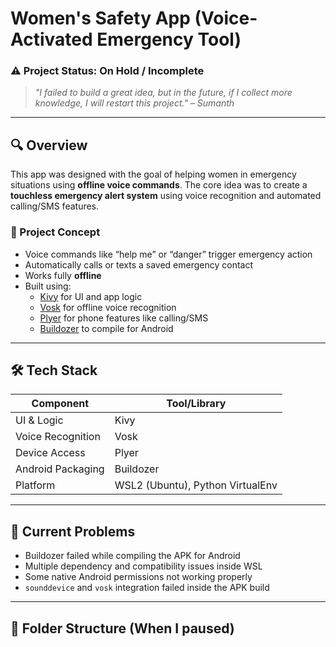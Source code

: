 # Women's Safety App (Voice-Activated Emergency Tool)

### ⚠️ Project Status: On Hold / Incomplete  
> *"I failed to build a great idea, but in the future, if I collect more knowledge, I will restart this project." – Sumanth*

---

## 🔍 Overview

This app was designed with the goal of helping women in emergency situations using **offline voice commands**. The core idea was to create a **touchless emergency alert system** using voice recognition and automated calling/SMS features.

### 🧠 Project Concept
- Voice commands like “help me” or “danger” trigger emergency action
- Automatically calls or texts a saved emergency contact
- Works fully **offline**
- Built using:
  - [Kivy](https://kivy.org/) for UI and app logic
  - [Vosk](https://alphacephei.com/vosk/) for offline voice recognition
  - [Plyer](https://plyer.readthedocs.io/en/latest/) for phone features like calling/SMS
  - [Buildozer](https://github.com/kivy/buildozer) to compile for Android

---

## 🛠️ Tech Stack

| Component         | Tool/Library |
|------------------|--------------|
| UI & Logic       | Kivy         |
| Voice Recognition| Vosk         |
| Device Access    | Plyer        |
| Android Packaging| Buildozer    |
| Platform         | WSL2 (Ubuntu), Python VirtualEnv |

---

## 🔧 Current Problems
- Buildozer failed while compiling the APK for Android
- Multiple dependency and compatibility issues inside WSL
- Some native Android permissions not working properly
- `sounddevice` and `vosk` integration failed inside the APK build

---

## 📁 Folder Structure (When I paused)
